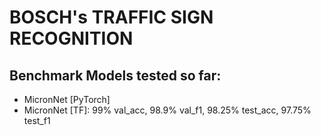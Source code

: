 # BOSCH's TRAFFIC SIGN RECOGNITION

## Benchmark Models tested so far:

* MicronNet [PyTorch]
* MicronNet [TF]: 99% val_acc, 98.9% val_f1, 98.25% test_acc, 97.75% test_f1
